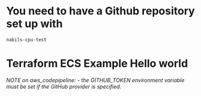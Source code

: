 
# You need to have a Github repository set up with 

`nabils-cpu-test`

# Terraform ECS Example Hello world

*NOTE on aws_codepipeline: - the GITHUB_TOKEN environment variable must be set if the GitHub provider is specified.*
